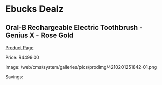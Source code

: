 
# Ebucks Dealz
## Oral-B Rechargeable Electric Toothbrush - Genius X - Rose Gold
[Product Page](https://www.ebucks.com/web/shop/productSelected.do?prodId=1224567321&catId=908594260)

Price: R4499.00

Image: /web/cms/system/galleries/pics/prodimg/4210201251842-01.png

Savings: 


	